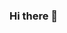 ### Hi there 👋

<!--
[![Anurag's GitHub stats](https://github-readme-stats.vercel.app/api?username=juouyang)](https://github.com/anuraghazra/github-readme-stats)

**juouyang/juouyang** is a ✨ _special_ ✨ repository because its `README.md` (this file) appears on your GitHub profile.

Here are some ideas to get you started:

- 🔭 I’m currently working on ...
- 🌱 I’m currently learning ...
- 👯 I’m looking to collaborate on ...
- 🤔 I’m looking for help with ...
- 💬 Ask me about ...
- 📫 How to reach me: ...
- 😄 Pronouns: ...
- ⚡ Fun fact: ...
-->
